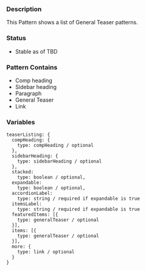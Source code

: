 ### Description
This Pattern shows a list of General Teaser patterns.

### Status
* Stable as of TBD

### Pattern Contains
* Comp heading
* Sidebar heading
* Paragraph
* General Teaser
* Link

### Variables
~~~
teaserListing: {
  compHeading: {
    type: compHeading / optional
  },
  sidebarHeading: {
    type: sidebarHeading / optional
  },
  stacked:
    type: boolean / optional,
  expandable:
    type: boolean / optional,
  accordionLabel:
    type: string / required if expandable is true
  itemsLabel:
    type: string / required if expandable is true
  featuredItems: [{
    type: generalTeaser / optional
  }],
  items: [{
    type: generalTeaser / optional
  }],
  more: {
    type: link / optional
  }
}
~~~
